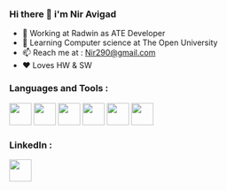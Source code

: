 ### Hi there 👋 i'm Nir Avigad


- 🔭 Working at Radwin as ATE Developer
- 🌱 Learning Computer science at The Open University
- 📫 Reach me at : Nir290@gmail.com
- :heart: Loves HW & SW 




### Languages and Tools :
<p>
<a href="https://www.learn-c.org/" title="C"><img src="https://user-images.githubusercontent.com/29573450/167310018-95209af9-5266-4232-a111-dd0e0a2482cf.JPG" width="40" height="40"></a>
<a href="https://docs.microsoft.com/en-us/dotnet/csharp/" title="C#"><img src="https://user-images.githubusercontent.com/29573450/167309986-cd73c1f5-e0ea-4dc9-9514-30930c211c13.JPG" width="40" height="40"></a>
<a href="https://www.python.org" title="Python"><img src="https://user-images.githubusercontent.com/29573450/167309894-bd9d172a-6e2b-45da-813a-4f97f1679331.JPG" width="40" height="40"></a>
<a href="https://www.java.com/en/" title="JAVA"><img src="https://user-images.githubusercontent.com/29573450/167309954-b1878c02-3e35-4ba9-8305-513aa1f65e94.JPG" width="40" height="40"></a>
<a href="https://www.mysql.com/" title="SQL"><img src="https://user-images.githubusercontent.com/29573450/167309852-28b56169-8597-4041-81f8-632c7f370695.JPG" width="40" height="40"></a>
<a href="https://www.arduino.cc" title="Arduino"><img src="https://user-images.githubusercontent.com/29573450/167310083-98164991-7c5c-437c-a056-02081914b370.JPG" width="40" height="40"></a>
</p>

### LinkedIn :

<a href="https://www.linkedin.com/in/nir-avigad/" title="LinkedIn"><img src="https://user-images.githubusercontent.com/29573450/167309484-c6056e42-10cb-4ea4-a028-b134692268b7.JPG" width="40" height="40"></a>


